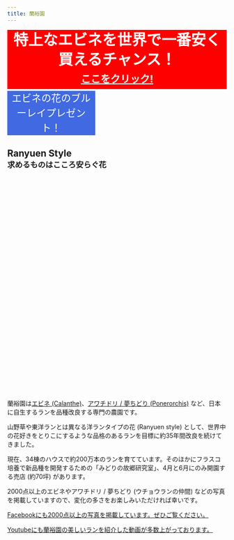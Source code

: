 ```yaml
---
title: 蘭裕園
---
```

<style>
.top-img {
	background: url(/assets/images/top_img.jpg) no-repeat;
	min-height: 494px;
	width: 100%;
}
.bluray {
	width: 40%;
}

</style>

<a href="/news/calanthe_fair_2014" style="display: block; text-decoration: none; text-align: center; background: red; color: white; font-size: 9mm; font-weight: bold; line-height: 12mm;">特上なエビネを世界で一番安く買えるチャンス！<br /><u style="font-size: 6mm;" >ここをクリック!</u></a>

<div class="bluray"><a href="/news/bluray_present_2014" style="display: block; text-decoration: none; text-align: center; background: #4169E1; color: white; font-size: 6mm; line-height: 9mm; margin-top: -10px; margin-bottom: 1em;">エビネの花のブルーレイプレゼント！</a></div>

## Ranyuen Style<br /><small>求めるものはこころ安らぐ花</small>
<div class="top-img"></div>

蘭裕園は[エビネ (Calanthe)](growings/calanthe/)、[アワチドリ / 夢ちどり (Ponerorchis)](growings/ponerorchis/) など、日本に自生するランを品種改良する専門の農園です。

山野草や東洋ランとは異なる洋ランタイプの花 (Ranyuen style) として、世界中の花好きをとりこにするような品格のあるランを目標に約35年間改良を続けてきました。

現在、34棟のハウスで約200万本のランを育てています。そのほかにフラスコ培養で新品種を開発するための「みどりの故郷研究室」、4月と6月にのみ開園する売店 (約70坪) があります。

2000点以上のエビネやアワチドリ / 夢ちどり (ウチョウランの仲間) などの写真を掲載していますので、変化の多さをお楽しみいただければ幸いです。

<a class="facebook" href="http://fb.me/ranyuenjapan"><span>Facebookにも2000点以上の写真を掲載しています。ぜひご覧ください。</span></a>

<a class="youtube" href="https://www.youtube.com/playlist?list=PLt3tRMFWeZB-ce852wXcEHamgRZe_PiWD"><span>Youtubeにも蘭裕園の美しいランを紹介した動画が多数上がっております。</span></a>
